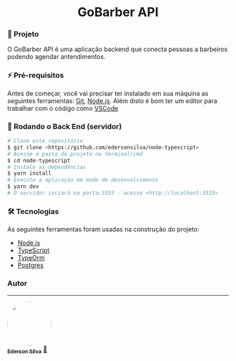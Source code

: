 <h1 align="center">
    GoBarber API
</h1>


### 💒 Projeto
O GoBarber API é uma aplicação backend que conecta pessoas a barbeiros podendo agendar antendimentos.

### ⚡ Pré-requisitos

Antes de começar, você vai precisar ter instalado em sua máquina as seguintes ferramentas:
[Git](https://git-scm.com), [Node.js](https://nodejs.org/en/).
Além disto é bom ter um editor para trabalhar com o código como [VSCode](https://code.visualstudio.com/)

### 🎲 Rodando o Back End (servidor)

```bash
# Clone este repositório
$ git clone <https://github.com/edersonsilva/node-typescript>
# Acesse a pasta do projeto no terminal/cmd
$ cd node-typescript
# Instale as dependências
$ yarn install
# Execute a aplicação em modo de desenvolvimento
$ yarn dev
# O servidor inciará na porta:3333 - acesse <http://localhost:3333>
```

### 🛠 Tecnologias

As seguintes ferramentas foram usadas na construção do projeto:

- [Node.js](https://nodejs.org/en/)
- [TypeScript](https://www.typescriptlang.org/)
- [TypeOrm](https://typeorm.io/)
- [Postgres](https://www.sqlite.org/index.html)


### Autor
---

<a href="https://www.linkedin.com/in/edersonsilva/">
 <img style="border-radius: 50%;" src="https://avatars2.githubusercontent.com/u/1870219?s=460&u=b796309053d581a334cf775039e74b2d563e7fd9&v=4" width="100px;" alt=""/>
 <br />
 <sub><b>Ederson Silva</b></sub></a> <a href="https://www.linkedin.com/in/edersonsilva/" title="Linkedin">🚀</a>
